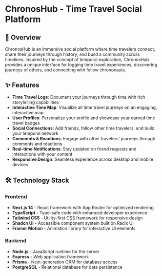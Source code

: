 # ChronosHub - Time Travel Social Platform



## 🚀 Overview

ChronosHub is an immersive social platform where time travelers connect, share their journeys through history, and build a community across timelines. Inspired by the concept of temporal exploration, ChronosHub provides a unique interface for logging time travel experiences, discovering journeys of others, and connecting with fellow chrononauts.

## ✨ Features

- **Time Travel Logs**: Document your journeys through time with rich storytelling capabilities
- **Interactive Time Map**: Visualize all time travel journeys on an engaging, interactive map
- **User Profiles**: Personalize your profile and showcase your earned time travel badges
- **Social Connections**: Add friends, follow other time travelers, and build your temporal network
- **Comments & Reactions**: Engage with other travelers' journeys through comments and reactions
- **Real-time Notifications**: Stay updated on friend requests and interactions with your content
- **Responsive Design**: Seamless experience across desktop and mobile devices

## 🛠️ Technology Stack

### Frontend
- **Next.js 14** - React framework with App Router for optimized rendering
- **TypeScript** - Type-safe code with enhanced developer experience
- **Tailwind CSS** - Utility-first CSS framework for responsive design
- **Shadcn UI** - Accessible component system built on Radix UI
- **Framer Motion** - Animation library for interactive UI elements

### Backend
- **Node.js** - JavaScript runtime for the server
- **Express** - Web application framework
- **Prisma** - Next-generation ORM for database access
- **PostgreSQL** - Relational database for data persistence

